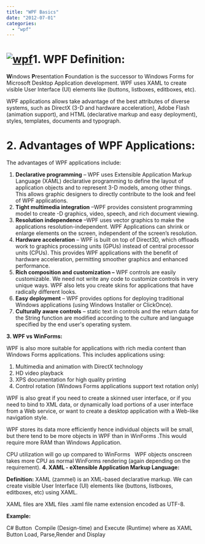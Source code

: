 ```yaml
---
title: "WPF Basics"
date: "2012-07-01"
categories: 
  - "wpf"
---
```


# [![](images/wpf.png "wpf")](http://nagvbt.blogspot.com/category/windows/wpf/)**1\. WPF Definition:**

**W**indows **P**resentation **F**oundation is the successor to Windows Forms for Microsoft Desktop Application development. WPF uses XAML to create visible User Interface (UI) elements like (buttons, listboxes, editboxes, etc).

WPF applications allows take advantage of the best attributes of diverse systems, such as DirectX (3-D and hardware acceleration), Adobe Flash (animation support), and HTML (declarative markup and easy deployment), styles, templates, documents and typograph.

# 2\. Advantages of WPF Applications:

The advantages of WPF applications include:

1. **Declarative programming** – WPF uses Extensible Application Markup Language (XAML) declarative programming to define the layout of application objects and to represent 3-D models, among other things. This allows graphic designers to directly contribute to the look and feel of WPF applications.
2. **Tight multimedia integration** –WPF provides consistent programming model to create -D graphics, video, speech, and rich document viewing.
3. **Resolution independence** –WPF uses vector graphics to make the applications resolution-independent. WPF Applications can shrink or enlarge elements on the screen, independent of the screen’s resolution.
4. **Hardware acceleration** – WPF is built on top of Direct3D, which offloads work to graphics processing units (GPUs) instead of central processor units (CPUs). This provides WPF applications with the benefit of hardware acceleration, permitting smoother graphics and enhanced performance.
5. **Rich composition and customization –** WPF controls are easily customizable. We need not write any code to customize controls in very unique ways. WPF also lets you create skins for applications that have radically different looks.
6. **Easy deployment** – WPF provides options for deploying traditional Windows applications (using Windows Installer or ClickOnce).
7. **Culturally aware controls** – static text in controls and the return data for the String function are modified according to the culture and language specified by the end user's operating system.

**3\. WPF vs WinForms:**

WPF is also more suitable for applications with rich media content than Windows Forms applications. This includes applications using:

1. Multimedia and animation with DirectX technology
2. HD video playback
3. XPS documentation for high quality printing
4. Control rotation (Windows Forms applications support text rotation only)

WPF is also great if you need to create a skinned user interface, or if you need to bind to XML data, or dynamically load portions of a user interface from a Web service, or want to create a desktop application with a Web-like navigation style.

WPF stores its data more efficiently hence individual objects will be small, but there tend to be more objects in WPF than in WinForms .This would require more RAM than Windows Application.

CPU utilization will go up compared to WinForms   WPF objects onscreen takes more CPU as normal WinForms rendering (again depending on the requirement). **4\. XAML - eXtensible Application Markup Language:**

**Definition:** XAML (zammel) is an XML-based declarative markup. We can create visible User Interface (UI) elements like (buttons, listboxes, editboxes, etc) using XAML.

XAML files are XML files .xaml file name extension encoded as UTF-8.

**Example:**



C# Button  Compile (Design-time) and Execute (Runtime) where as XAML Button Load, Parse,Render and Display
